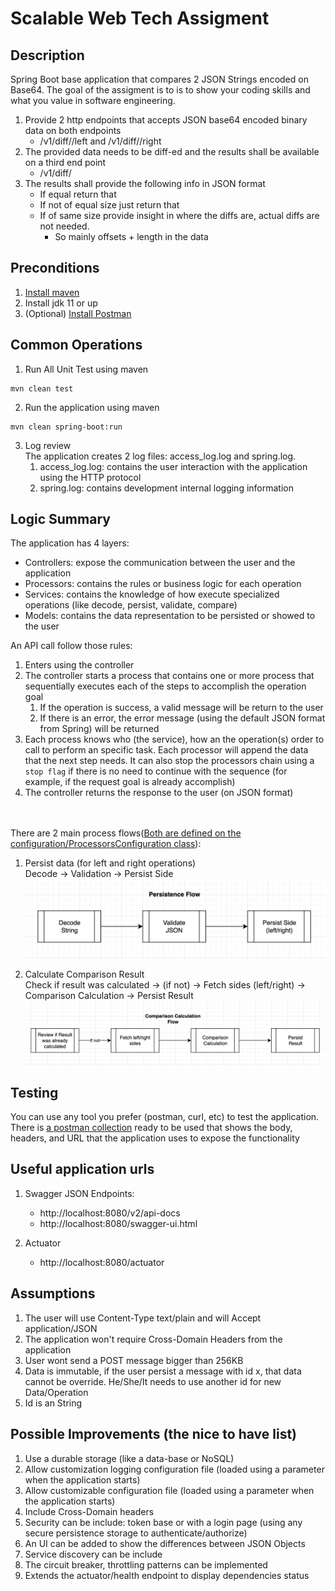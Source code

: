 Scalable Web Tech Assigment
===========================

Description
-----------

Spring Boot base application that compares 2 JSON Strings encoded on Base64. The goal of the assigment is to is to show 
your coding skills and what you value in software engineering.

1. Provide 2 http endpoints that accepts JSON base64 encoded binary data on both endpoints
    * <host>/v1/diff/<ID>/left and <host>/v1/diff/<ID>/right
2. The provided data needs to be diff-ed and the results shall be available on a third end point
    * <host>/v1/diff/<ID>
3. The results shall provide the following info in JSON format
    * If equal return that
    * If not of equal size just return that
    * If of same size provide insight in where the diffs are, actual diffs are not needed.
        * So mainly offsets + length in the data 

Preconditions
-------------

1. [Install maven][0]
2. Install jdk 11 or up
3. (Optional) [Install Postman][1]

Common Operations
-----------------

1. Run All Unit Test using maven 
```shell script
mvn clean test
```

2. Run the application using maven
```shell script
mvn clean spring-boot:run 
```

3. Log review
<br/>The application creates 2 log files: access_log.log and spring.log.
    1. access_log.log: contains the user interaction with the application using the HTTP protocol
    2. spring.log: contains development internal logging information

Logic Summary
-------------
The application has 4 layers:
* Controllers: expose the communication between the user and the application
* Processors: contains the rules or business logic for each operation
* Services: contains the knowledge of how execute specialized operations (like decode, persist, validate, compare)
* Models: contains the data representation to be persisted or showed to the user

An API call follow those rules:
1. Enters using the controller
2. The controller starts a process that contains one or more process that sequentially executes each of the steps to accomplish the operation goal
    1. If the operation is success, a valid message will be return to the user
    2. If there is an error, the error message (using the default JSON format from Spring) will be returned
3. Each process knows who (the service), how an the operation(s) order to call to perform an specific task. Each processor will append the data that
the next step needs. It can also stop the processors chain using a `stop flag` if there is no need to continue with the sequence (for example, if the 
request goal is already accomplish)
4. The controller returns the response to the user (on JSON format)

<br/><br/>There are 2 main process flows([Both are defined on the configuration/ProcessorsConfiguration class](/src/main/java/com/wearewaes/techassignment/aaroncastro/scalableweb/configuration/ProcessorsConfiguration.java)):
1. Persist data (for left and right operations)
<br/> Decode -> Validation -> Persist Side
<br/>![Persist data](/documentation/diagrams/persistence.png)

2. Calculate Comparison Result
<br/> Check if result was calculated -> (if not) -> Fetch sides (left/right) -> Comparison Calculation -> Persist Result
<br/>![Comparison Result](/documentation/diagrams/calculation.png)

Testing
-------
You can use any tool you prefer (postman, curl, etc) to test the application. There is 
[a postman collection](/utilities/postman/WAES-Tech-Assignment.postman_collection.json) ready to be used that shows the 
body, headers, and URL that the application uses to expose the functionality 


Useful application urls
-----------------------

1. Swagger JSON Endpoints:
    * http://localhost:8080/v2/api-docs
    * http://localhost:8080/swagger-ui.html

2. Actuator
    * http://localhost:8080/actuator

Assumptions
-----------
1. The user will use Content-Type text/plain and will Accept application/JSON
2. The application won't require Cross-Domain Headers from the application
3. User wont send a POST message bigger than 256KB
4. Data is immutable, if the user persist a message with id x, that data cannot be override. He/She/It needs to use another id for new Data/Operation
5. Id is an String

Possible Improvements (the nice to have list)
--------------------------------------------
1. Use a durable storage (like a data-base or NoSQL)
2. Allow customization logging configuration file (loaded using a parameter when the application starts)
3. Allow customizable configuration file (loaded using a parameter when the application starts)
4. Include Cross-Domain headers
5. Security can be include: token base or with a login page (using any secure persistence storage to authenticate/authorize)
6. An UI can be added to show the differences between JSON Objects
7. Service discovery can be include
8. The circuit breaker, throttling patterns can be implemented 
9. Extends the actuator/health endpoint to display dependencies status

[0]: https://maven.apache.org/
[1]: https://www.getpostman.com